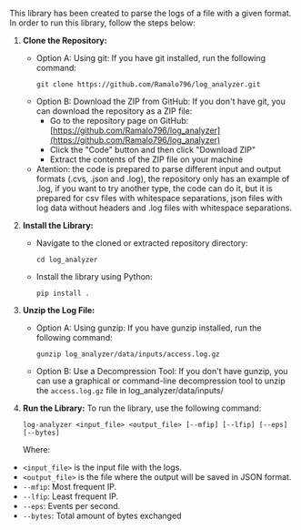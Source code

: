 This library has been created to parse the logs of a file with a given format. In order to run this library, follow the steps below:

1. **Clone the Repository:**
   - Option A: Using git:
     If you have git installed, run the following command:
     ```
     git clone https://github.com/Ramalo796/log_analyzer.git
     ```
   - Option B: Download the ZIP from GitHub:
   	If you don't have git, you can download the repository as a ZIP file:
		- Go to the repository page on GitHub: [https://github.com/Ramalo796/log_analyzer](https://github.com/Ramalo796/log_analyzer)
		- Click the "Code" button and then click "Download ZIP"
		- Extract the contents of the ZIP file on your machine
   - Atention: the code is prepared to parse different input and output formats (.cvs, .json and .log), the repository only has an example of .log, if you want to try another type, the code can do it, but it is prepared for csv files with whitespace separations, json files with log data without headers and .log files with whitespace separations.


2. **Install the Library:**
   - Navigate to the cloned or extracted repository directory:
     ```
     cd log_analyzer
     ```
   - Install the library using Python:
     ```
     pip install .
     ```

3. **Unzip the Log File:**
   - Option A: Using gunzip:
     If you have gunzip installed, run the following command:
     ```
     gunzip log_analyzer/data/inputs/access.log.gz
     ```
   - Option B: Use a Decompression Tool:
     If you don't have gunzip, you can use a graphical or command-line decompression tool to unzip the `access.log.gz` file in log_analyzer/data/inputs/

4. **Run the Library:**
   To run the library, use the following command:
   ```
   log-analyzer <input_file> <output_file> [--mfip] [--lfip] [--eps] [--bytes]
   ```
   Where:
- `<input_file>` is the input file with the logs.
- `<output_file>` is the file where the output will be saved in JSON format.
- `--mfip`: Most frequent IP.
- `--lfip`: Least frequent IP.
- `--eps`: Events per second.
- `--bytes`: Total amount of bytes exchanged




